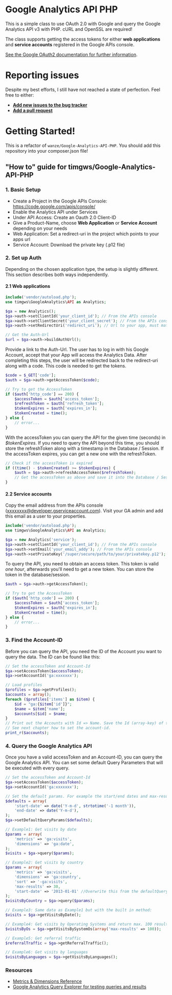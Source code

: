 # Google Analytics API PHP

This is a simple class to use OAuth 2.0 with Google and query the Google Analytics API v3 with PHP. cURL and OpenSSL are required!

The class supports getting the access tokens for either **web applications** and **service accounts** registered in the Google APIs console.

[See the Google OAuth2 documentation for further information](https://developers.google.com/accounts/docs/OAuth2).

# Reporting issues
Despite my best efforts, I still have not reached a state of perfection. Feel free to either:
* **[Add new issues to the bug tracker](https://github.com/timgws/Google-Analytics-API-PHP/issues)**
* **[Add a pull request](https://github.com/timgws/Google-Analytics-API-PHP/pulls)**

# Getting Started!
This is a refactor of `wanze/Google-Analytics-API-PHP`. You should add this repository into your composer.json file!

## "How to" guide for timgws/Google-Analytics-API-PHP

### 1. Basic Setup

* Create a Project in the Google APIs Console: https://code.google.com/apis/console/
* Enable the Analytics API under Services
* Under API Access: Create an Oauth 2.0 Client-ID
* Give a Product-Name, choose **Web Application** or **Service Account** depending on your needs
* Web Application: Set a redirect-uri in the project which points to your apps url
* Service Account: Download the private key (.p12 file)

### 2. Set up Auth

Depending on the chosen application type, the setup is slightly different. This section describes both ways independently.

#### 2.1 Web applications

```php
include('vendor/autoload.php');
use timgws\GoogleAnalytics\API as Analytics;

$ga = new Analytics();
$ga->auth->setClientId('your_client_id'); // From the APIs console
$ga->auth->setClientSecret('your_client_secret'); // From the APIs console
$ga->auth->setRedirectUri('redirect_uri'); // Url to your app, must match one in the APIs console

// Get the Auth-Url
$url = $ga->auth->buildAuthUrl();
```

Provide a link to the Auth-Url. The user has to log in with his Google Account, accept that your App will access the Analytics Data. After completing this steps, 
the user will be redirected back to the redirect-uri along with a code.
This code is needed to get the tokens.

```php
$code = $_GET['code'];
$auth = $ga->auth->getAccessToken($code);

// Try to get the AccessToken
if ($auth['http_code'] == 200) {
	$accessToken = $auth['access_token'];
	$refreshToken = $auth['refresh_token'];
	$tokenExpires = $auth['expires_in'];
	$tokenCreated = time();
} else {
	// error...
}
```

With the accessToken you can query the API for the given time (seconds) in *$tokenExpires*.
If you need to query the API beyond this time, you should store the refreshToken along with a timestamp in the Database / Session.
If the accessToken expires, you can get a new one with the refreshToken.

```php
// Check if the accessToken is expired
if ((time() - $tokenCreated) >= $tokenExpires) {
	$auth = $ga->auth->refreshAccessToken($refreshToken);
	// Get the accessToken as above and save it into the Database / Session
}
```

#### 2.2 Service accounts

Copy the email address from the APIs console (xxxxxxxx@developer.gserviceaccount.com). Visit your GA admin and add this email
as a user to your properties.

```php
include('vendor/autoload.php');
use timgws\GoogleAnalytics\API as Analytics;

$ga = new Analytics('service');
$ga->auth->setClientId('your_client_id'); // From the APIs console
$ga->auth->setEmail('your_email_addy'); // From the APIs console
$ga->auth->setPrivateKey('/super/secure/path/to/your/privatekey.p12'); // Path to the .p12 file
```

To query the API, you need to obtain an access token. This token is valid *one hour*, afterwards you'll need to get a new
token. You can store the token in the database/session.

```php
$auth = $ga->auth->getAccessToken();

// Try to get the AccessToken
if ($auth['http_code'] == 200) {
	$accessToken = $auth['access_token'];
	$tokenExpires = $auth['expires_in'];
	$tokenCreated = time();
} else {
	// error...
}
```

### 3. Find the Account-ID

Before you can query the API, you need the ID of the Account you want to query the data.
The ID can be found like this:

```php
// Set the accessToken and Account-Id
$ga->setAccessToken($accessToken);
$ga->setAccountId('ga:xxxxxxx');

// Load profiles
$profiles = $ga->getProfiles();
$accounts = array();
foreach ($profiles['items'] as $item) {
	$id = "ga:{$item['id']}";
	$name = $item['name'];
	$accounts[$id] = $name;
}
// Print out the Accounts with Id => Name. Save the Id (array-key) of the account you want to query data. 
// See next chapter how to set the account-id.
print_r($accounts);
```

### 4. Query the Google Analytics API

Once you have a valid accessToken and an Account-ID, you can query the Google Analytics API.
You can set some default Query Parameters that will be executed with every query.

```php
// Set the accessToken and Account-Id
$ga->setAccessToken($accessToken);
$ga->setAccountId('ga:xxxxxxx');

// Set the default params. For example the start/end dates and max-results
$defaults = array(
	'start-date' => date('Y-m-d', strtotime('-1 month')),
	'end-date' => date('Y-m-d'),
);
$ga->setDefaultQueryParams($defaults);

// Example1: Get visits by date
$params = array(
	'metrics' => 'ga:visits',
	'dimensions' => 'ga:date',
);
$visits = $ga->query($params);

// Example2: Get visits by country
$params = array(
	'metrics' => 'ga:visits',
	'dimensions' => 'ga:country',
	'sort' => '-ga:visits',
	'max-results' => 30,
	'start-date' => '2013-01-01' //Overwrite this from the defaultQueryParams
); 
$visitsByCountry = $ga->query($params);

// Example3: Same data as Example1 but with the built in method:
$visits = $ga->getVisitsByDate();

// Example4: Get visits by Operating Systems and return max. 100 results
$visitsByOs = $ga->getVisitsBySystemOs(array('max-results' => 100));

// Example5: Get referral traffic
$referralTraffic = $ga->getReferralTraffic();

// Example6: Get visits by languages
$visitsByLanguages = $ga->getVisitsByLanguages();
```

### Resources
* [Metrics & Dimensions Reference](https://developers.google.com/analytics/devguides/reporting/core/dimsmets)
* [Google Analytics Query Explorer for testing queries and results](http://ga-dev-tools.appspot.com/explorer/)
